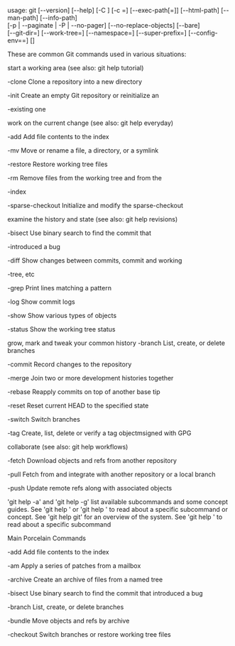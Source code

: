 usage: git [--version] [--help] [-C <path>] [-c <name>=<value>]
           [--exec-path[=<path>]] [--html-path] [--man-path] [--info-path]      
           [-p | --paginate | -P | --no-pager] [--no-replace-objects] [--bare]  
           [--git-dir=<path>] [--work-tree=<path>] [--namespace=<name>]
           [--super-prefix=<path>] [--config-env=<name>=<envvar>]
           <command> [<args>]

These are common Git commands used in various situations:

start a working area (see also: git help tutorial)
  
   -clone            Clone a repository into a new directory
  
   -init              Create an empty Git repository or reinitialize an 
   
   -existing one

work on the current change (see also: git help everyday)
   
   -add               Add file contents to the index
   
   -mv                Move or rename a file, a directory, or a symlink
  
   -restore           Restore working tree files
  
   -rm                Remove files from the working tree and from the 
   
   -index      
   
   -sparse-checkout   Initialize and modify the sparse-checkout

examine the history and state (see also: git help revisions)
  
   -bisect            Use binary search to find the commit that 
   
   -introduced a bug 
  
   -diff              Show changes between commits, commit and working 
  
   -tree, etc 
  
   -grep              Print lines matching a pattern
  
   -log               Show commit logs
  
   -show              Show various types of objects
  
   -status            Show the working tree status

grow, mark and tweak your common history
   -branch            List, create, or delete branches
   
   -commit            Record changes to the repository
   
   -merge             Join two or more development histories together
  
   -rebase            Reapply commits on top of another base tip
   
   -reset             Reset current HEAD to the specified state
   
   -switch            Switch branches
  
   -tag               Create, list, delete or verify a tag objectmsigned with GPG

collaborate (see also: git help workflows)
  
   -fetch             Download objects and refs from another repository
   
   -pull              Fetch from and integrate with another repository or a local branch
  
   -push              Update remote refs along with associated objects

'git help -a' and 'git help -g' list available subcommands and some
concept guides. See 'git help <command>' or 'git help <concept>'
to read about a specific subcommand or concept.
See 'git help git' for an overview of the system.
See 'git help <command>' to read about a specific subcommand

Main Porcelain Commands
   
   -add                  Add file contents to the index
   
   -am                   Apply a series of patches from a mailbox
   
   -archive              Create an archive of files from a named tree
   
   -bisect               Use binary search to find the commit that introduced a bug
   
   -branch               List, create, or delete branches
   
   -bundle               Move objects and refs by archive
   
   -checkout             Switch branches or restore working tree files